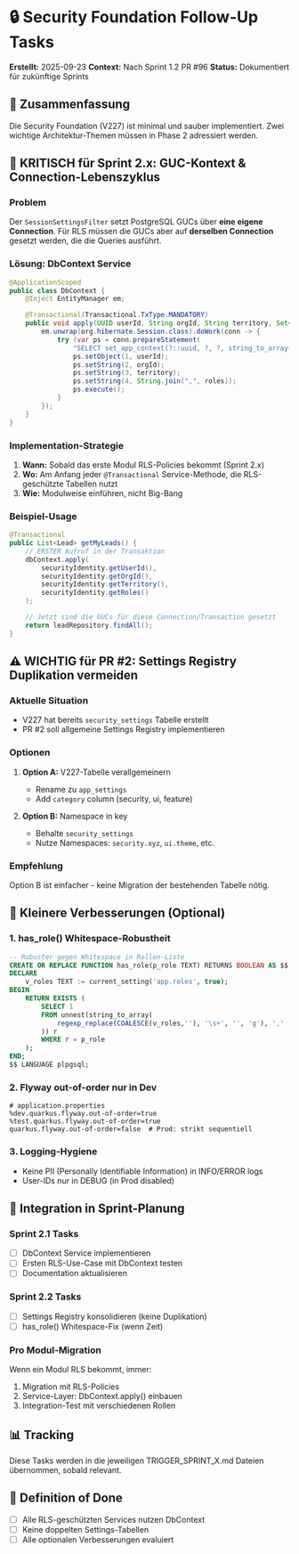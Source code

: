 # 🔒 Security Foundation Follow-Up Tasks

**Erstellt:** 2025-09-23
**Context:** Nach Sprint 1.2 PR #96
**Status:** Dokumentiert für zukünftige Sprints

## 🎯 Zusammenfassung
Die Security Foundation (V227) ist minimal und sauber implementiert. Zwei wichtige Architektur-Themen müssen in Phase 2 adressiert werden.

## 🚨 KRITISCH für Sprint 2.x: GUC-Kontext & Connection-Lebenszyklus

### Problem
Der `SessionSettingsFilter` setzt PostgreSQL GUCs über **eine eigene Connection**. Für RLS müssen die GUCs aber auf **derselben Connection** gesetzt werden, die die Queries ausführt.

### Lösung: DbContext Service
```java
@ApplicationScoped
public class DbContext {
    @Inject EntityManager em;

    @Transactional(Transactional.TxType.MANDATORY)
    public void apply(UUID userId, String orgId, String territory, Set<String> roles) {
        em.unwrap(org.hibernate.Session.class).doWork(conn -> {
            try (var ps = conn.prepareStatement(
                "SELECT set_app_context(?::uuid, ?, ?, string_to_array(?, ','))")) {
                ps.setObject(1, userId);
                ps.setString(2, orgId);
                ps.setString(3, territory);
                ps.setString(4, String.join(",", roles));
                ps.execute();
            }
        });
    }
}
```

### Implementation-Strategie
1. **Wann:** Sobald das erste Modul RLS-Policies bekommt (Sprint 2.x)
2. **Wo:** Am Anfang jeder `@Transactional` Service-Methode, die RLS-geschützte Tabellen nutzt
3. **Wie:** Modulweise einführen, nicht Big-Bang

### Beispiel-Usage
```java
@Transactional
public List<Lead> getMyLeads() {
    // ERSTER Aufruf in der Transaktion
    dbContext.apply(
        securityIdentity.getUserId(),
        securityIdentity.getOrgId(),
        securityIdentity.getTerritory(),
        securityIdentity.getRoles()
    );

    // Jetzt sind die GUCs für diese Connection/Transaction gesetzt
    return leadRepository.findAll();
}
```

## ⚠️ WICHTIG für PR #2: Settings Registry Duplikation vermeiden

### Aktuelle Situation
- V227 hat bereits `security_settings` Tabelle erstellt
- PR #2 soll allgemeine Settings Registry implementieren

### Optionen
1. **Option A:** V227-Tabelle verallgemeinern
   - Rename zu `app_settings`
   - Add `category` column (security, ui, feature)

2. **Option B:** Namespace in key
   - Behalte `security_settings`
   - Nutze Namespaces: `security.xyz`, `ui.theme`, etc.

### Empfehlung
Option B ist einfacher - keine Migration der bestehenden Tabelle nötig.

## 📝 Kleinere Verbesserungen (Optional)

### 1. has_role() Whitespace-Robustheit
```sql
-- Robuster gegen Whitespace in Rollen-Liste
CREATE OR REPLACE FUNCTION has_role(p_role TEXT) RETURNS BOOLEAN AS $$
DECLARE
    v_roles TEXT := current_setting('app.roles', true);
BEGIN
    RETURN EXISTS (
        SELECT 1
        FROM unnest(string_to_array(
            regexp_replace(COALESCE(v_roles,''), '\s+', '', 'g'), ','
        )) r
        WHERE r = p_role
    );
END;
$$ LANGUAGE plpgsql;
```

### 2. Flyway out-of-order nur in Dev
```properties
# application.properties
%dev.quarkus.flyway.out-of-order=true
%test.quarkus.flyway.out-of-order=true
quarkus.flyway.out-of-order=false  # Prod: strikt sequentiell
```

### 3. Logging-Hygiene
- Keine PII (Personally Identifiable Information) in INFO/ERROR logs
- User-IDs nur in DEBUG (in Prod disabled)

## 🔄 Integration in Sprint-Planung

### Sprint 2.1 Tasks
- [ ] DbContext Service implementieren
- [ ] Ersten RLS-Use-Case mit DbContext testen
- [ ] Documentation aktualisieren

### Sprint 2.2 Tasks
- [ ] Settings Registry konsolidieren (keine Duplikation)
- [ ] has_role() Whitespace-Fix (wenn Zeit)

### Pro Modul-Migration
Wenn ein Modul RLS bekommt, immer:
1. Migration mit RLS-Policies
2. Service-Layer: DbContext.apply() einbauen
3. Integration-Test mit verschiedenen Rollen

## 📊 Tracking
Diese Tasks werden in die jeweiligen TRIGGER_SPRINT_X.md Dateien übernommen, sobald relevant.

## 🎯 Definition of Done
- [ ] Alle RLS-geschützten Services nutzen DbContext
- [ ] Keine doppelten Settings-Tabellen
- [ ] Alle optionalen Verbesserungen evaluiert